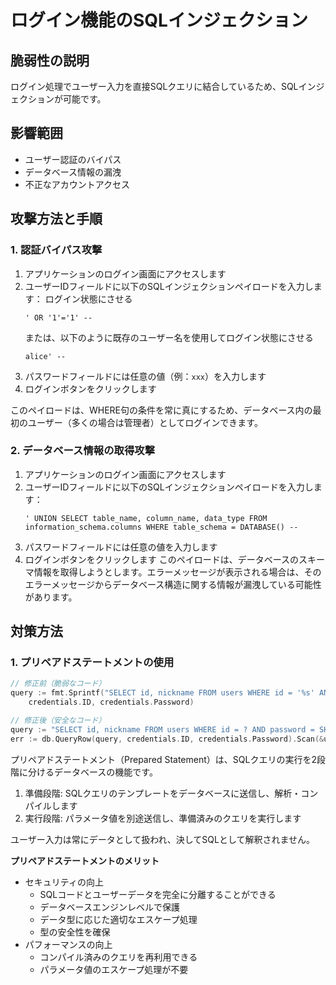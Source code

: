 # ログイン機能のSQLインジェクション

## 脆弱性の説明
ログイン処理でユーザー入力を直接SQLクエリに結合しているため、SQLインジェクションが可能です。

## 影響範囲
- ユーザー認証のバイパス
- データベース情報の漏洩
- 不正なアカウントアクセス

## 攻撃方法と手順

### 1. 認証バイパス攻撃

1. アプリケーションのログイン画面にアクセスします
2. ユーザーIDフィールドに以下のSQLインジェクションペイロードを入力します：
   ログイン状態にさせる
   ```
   ' OR '1'='1' -- 
   ```
   または、以下のように既存のユーザー名を使用してログイン状態にさせる
   ```
   alice' -- 
   ```
3. パスワードフィールドには任意の値（例：`xxx`）を入力します
4. ログインボタンをクリックします

このペイロードは、WHERE句の条件を常に真にするため、データベース内の最初のユーザー（多くの場合は管理者）としてログインできます。

### 2. データベース情報の取得攻撃

1. アプリケーションのログイン画面にアクセスします
2. ユーザーIDフィールドに以下のSQLインジェクションペイロードを入力します：
   ```
   ' UNION SELECT table_name, column_name, data_type FROM information_schema.columns WHERE table_schema = DATABASE() -- 
   ```
3. パスワードフィールドには任意の値を入力します
4. ログインボタンをクリックします
このペイロードは、データベースのスキーマ情報を取得しようとします。エラーメッセージが表示される場合は、そのエラーメッセージからデータベース構造に関する情報が漏洩している可能性があります。

## 対策方法
### 1. プリペアドステートメントの使用
```go
// 修正前（脆弱なコード）
query := fmt.Sprintf("SELECT id, nickname FROM users WHERE id = '%s' AND password = SHA2('%s', 256)", 
    credentials.ID, credentials.Password)

// 修正後（安全なコード）
query := "SELECT id, nickname FROM users WHERE id = ? AND password = SHA2(?, 256)"
err := db.QueryRow(query, credentials.ID, credentials.Password).Scan(&user.ID, &user.Nickname)
```

プリペアドステートメント（Prepared Statement）は、SQLクエリの実行を2段階に分けるデータベースの機能です。

1. 準備段階: SQLクエリのテンプレートをデータベースに送信し、解析・コンパイルします
2. 実行段階: パラメータ値を別途送信し、準備済みのクエリを実行します

ユーザー入力は常にデータとして扱われ、決してSQLとして解釈されません。

**プリペアドステートメントのメリット**
- セキュリティの向上
    - SQLコードとユーザーデータを完全に分離することができる
    - データベースエンジンレベルで保護
    - データ型に応じた適切なエスケープ処理
    - 型の安全性を確保
- パフォーマンスの向上
    - コンパイル済みのクエリを再利用できる
    - パラメータ値のエスケープ処理が不要

